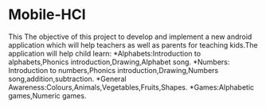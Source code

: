 # Mobile-HCI

This The objective of this project to develop and implement a new android application which will help teachers as well as parents for teaching kids.The application will help child learn:
*Alphabets:Introduction to alphabets,Phonics introduction,Drawing,Alphabet song.
*Numbers: Introduction to numbers,Phonics introduction,Drawing,Numbers song,addition,subtraction.
*General Awareness:Colours,Animals,Vegetables,Fruits,Shapes.
*Games:Alphabetic games,Numeric games.

